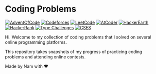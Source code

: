 # Coding Problems

[![AdventOfCode](https://img.shields.io/badge/-Advent_of_Code-FFFF66?logo=adventofcode&logoColor=FFFFFF)](https://adventofcode.com/)
[![Codeforces](https://img.shields.io/badge/-Codeforces-1F8ACB?logo=codeforces&logoColor=FFFFFF)](https://codeforces.com/)
[![LeetCode](https://img.shields.io/badge/-LeetCode-FFA116?logo=leetcode&logoColor=FFFFFF)](https://leetcode.com/)
[![AtCoder](https://img.shields.io/badge/-AtCoder-000000)](https://atcoder.jp/)
[![HackerEarth](https://img.shields.io/badge/-HackerEarth-2C3454?logo=hackerearth&logoColor=FFFFFF)](https://www.hackerearth.com/)
[![HackerRank](https://img.shields.io/badge/-HackerRank-00EA64?logo=hackerrank&logoColor=FFFFFF)](https://www.hackerrank.com/)
[![Type Challenges](https://img.shields.io/badge/-Type_Challenges-3178C6?logo=typescript&logoColor=FFFFFF)](https://github.com/type-challenges/type-challenges/)
[![CSES](https://img.shields.io/badge/-CSES-FFD996)](https://cses.fi/)

Hi. Welcome to my collection of coding problems that I solved on several online programming platforms.

This repository takes snapshots of my progress of practicing coding problems and attending online contests.

Made by Nam with ❤️
